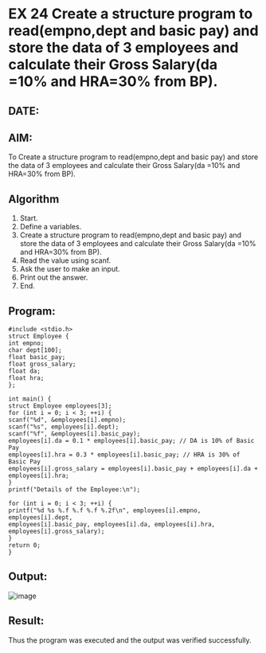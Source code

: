 # EX 24 Create a structure program to read(empno,dept and basic pay) and store the data of 3 employees and calculate their Gross Salary(da =10% and HRA=30% from BP).
## DATE:
## AIM:
To Create a structure program to read(empno,dept and basic pay) and store the data of 3 employees and calculate their Gross Salary(da =10% and HRA=30% from BP).

## Algorithm
1. Start. 
2. Define a variables. 
3. Create a structure program to read(empno,dept and basic pay) and store the data of 3 
employees and calculate their Gross Salary(da =10% and HRA=30% from BP). 
4. Read the value using scanf. 
5. Ask the user to make an input. 
6. Print out the answer. 
7. End. 

## Program:
```
#include <stdio.h> 
struct Employee { 
int empno; 
char dept[100]; 
float basic_pay; 
float gross_salary; 
float da; 
float hra; 
}; 
 
int main() { 
struct Employee employees[3]; 
for (int i = 0; i < 3; ++i) { 
scanf("%d", &employees[i].empno); 
scanf("%s", employees[i].dept); 
scanf("%f", &employees[i].basic_pay); 
employees[i].da = 0.1 * employees[i].basic_pay; // DA is 10% of Basic Pay 
employees[i].hra = 0.3 * employees[i].basic_pay; // HRA is 30% of Basic Pay 
employees[i].gross_salary = employees[i].basic_pay + employees[i].da + 
employees[i].hra; 
} 
printf("Details of the Employee:\n"); 

for (int i = 0; i < 3; ++i) { 
printf("%d %s %.f %.f %.f %.2f\n", employees[i].empno, employees[i].dept, 
employees[i].basic_pay, employees[i].da, employees[i].hra, employees[i].gross_salary); 
} 
return 0; 
} 
```

## Output:
![image](https://github.com/user-attachments/assets/74084c4e-2479-41b7-b397-6e59d6df0f6d)



## Result:
Thus the program was executed and the output was verified successfully.
